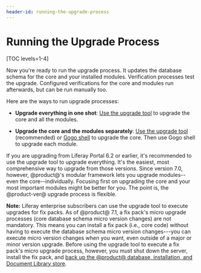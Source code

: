 ```yaml
---
header-id: running-the-upgrade-process
---
```


# Running the Upgrade Process

[TOC levels=1-4]

Now you're ready to run the upgrade process. It updates the database schema for
the core and your installed modules. Verification processes test the upgrade.
Configured verifications for the core and modules run afterwards, but can be run
manually too. 

Here are the ways to run upgrade processes:

-   **Upgrade everything in one shot**:
    [Use the upgrade tool](/docs/7-1/deploy/-/knowledge_base/d/running-the-upgrade) to upgrade the core and all the
    modules. 

-   **Upgrade the core and the modules separately**:
    [Use the upgrade tool](/docs/7-1/deploy/-/knowledge_base/d/running-the-upgrade) (recommended) or
    [Gogo shell](/docs/7-1/deploy/-/knowledge_base/d/gogo-shell-commands-for-module-upgrades) to upgrade the core. Then use Gogo shell to upgrade each module. 

If you are upgrading from Liferay Portal 6.2 or earlier, it's recommended to use
the upgrade tool to upgrade everything. It's the easiest, most comprehensive
way to upgrade from those versions. Since version 7.0, however, @product@'s
modular framework lets you upgrade modules--even the core--individually.
Focusing first on upgrading the core and your most important modules might be
better for you. The point is, the @product-ver@ upgrade process is flexible. 

**Note:** Liferay enterprise subscribers can use the upgrade tool to execute 
upgrades for fix packs. As of @product@ 7.1, a fix pack's micro upgrade
processes (core database schema micro version changes) are not mandatory. This
means you can install a fix pack (i.e., core code) without having to execute
the database schema micro version changes---you can execute micro version
changes when you want, even outside of a major or minor version upgrade. Before
using the upgrade tool to execute a fix pack's micro upgrade process, however,
you must shut down the server, install the fix pack, and 
[back up the @product@ database, installation, and Document Library store](/docs/7-1/deploy/-/knowledge_base/d/backing-up-a-liferay-installation). 
